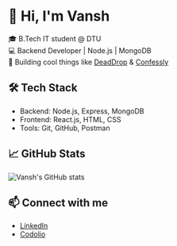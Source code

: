 # 👋 Hi, I'm Vansh

🎓 B.Tech IT student @ DTU  
💻 Backend Developer | Node.js | MongoDB  
🚀 Building cool things like [DeadDrop](https://github.com/VanshTheJudged) & [Confessly](https://github.com/VanshTheJudged)

## 🛠️ Tech Stack
- Backend: Node.js, Express, MongoDB
- Frontend: React.js, HTML, CSS
- Tools: Git, GitHub, Postman

## 📈 GitHub Stats
![Vansh's GitHub stats](https://github-readme-stats.vercel.app/api?username=VanshTheJudged&show_icons=true&theme=radical)

## 📫 Connect with me
- [LinkedIn](https://linkedin.com/in/vansh-kumar-a8a196307)
- [Codolio](https://codolio.com/profile/VanshTheJudged)
